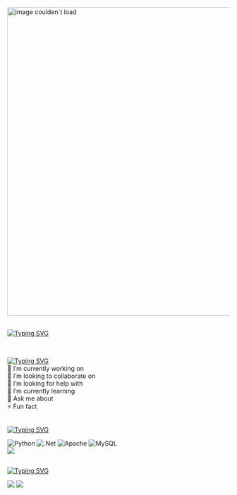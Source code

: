 <!-- Banner -->
<img src="https://raw.githubusercontent.com/Cristian-M0ntes/Imagenes/main/banner-c0dec3r0.png" alt="image coulden`t load" width="700">

<!-- Linea con movimiento 1 -->
<img src="https://c.tenor.com/tP7Xxrv5w5gAAAAC/tenor.gif " height="3"><img src="https://c.tenor.com/tP7Xxrv5w5gAAAAC/tenor.gif " height="3"><img src="https://c.tenor.com/tP7Xxrv5w5gAAAAC/tenor.gif " height="3"><img src="https://c.tenor.com/tP7Xxrv5w5gAAAAC/tenor.gif " height="3"><img src="https://c.tenor.com/tP7Xxrv5w5gAAAAC/tenor.gif " height="3">

<!-- Mensaje about my self -->
[![Typing SVG](https://readme-typing-svg.demolab.com?font=Fira+Code&pause=1000&random=false&width=435&lines=Welcome+to+my+mind+;This+repo+is+for+store+everything+;About+my+self+)](https://git.io/typing-svg)

<!-- Linea con movimiento 2 -->
<img src="https://c.tenor.com/tP7Xxrv5w5gAAAAC/tenor.gif " height="3"><img src="https://c.tenor.com/tP7Xxrv5w5gAAAAC/tenor.gif " height="3"><img src="https://c.tenor.com/tP7Xxrv5w5gAAAAC/tenor.gif " height="3"><img src="https://c.tenor.com/tP7Xxrv5w5gAAAAC/tenor.gif " height="3"><img src="https://c.tenor.com/tP7Xxrv5w5gAAAAC/tenor.gif " height="3"><img src="https://c.tenor.com/tP7Xxrv5w5gAAAAC/tenor.gif " height="3">

##
<!-- About My Self -->
[![Typing SVG](https://readme-typing-svg.demolab.com?font=Fira+Code&pause=1000&color=5BF7D6&random=false&width=435&lines=%F0%9F%92%AB+About+Me%3A)](https://git.io/typing-svg)<br>
🔭 I’m currently working on<br>👯 I’m looking to collaborate on<br>🤝 I’m looking for help with<br>🌱 I’m currently learning<br>💬 Ask me about<br>⚡ Fun fact

##
<!-- Tech Stack -->
[![Typing SVG](https://readme-typing-svg.demolab.com?font=Fira+Code&pause=1000&color=5BF7D6&random=false&width=435&lines=%F0%9F%92%BB+Tech+Stack%3A)](https://git.io/typing-svg)

<!-- Imagenes de los leguajes de programacion -->
![Python](https://img.shields.io/badge/python-3670A0?style=for-the-badge&logo=python&logoColor=ffdd54) ![.Net](https://img.shields.io/badge/.NET-5C2D91?style=for-the-badge&logo=.net&logoColor=white) ![Apache](https://img.shields.io/badge/apache-%23D42029.svg?style=for-the-badge&logo=apache&logoColor=white) ![MySQL](https://img.shields.io/badge/mysql-4479A1.svg?style=for-the-badge&logo=mysql&logoColor=white)<br>
![](https://github-readme-stats.vercel.app/api/top-langs/?username=Cristian-M0ntes&theme=dark&hide_border=false&include_all_commits=false&count_private=false&layout=compact)

##

<!-- Github Statts -->
[![Typing SVG](https://readme-typing-svg.demolab.com?font=Fira+Code&pause=1000&color=5BF7D6&random=false&width=435&lines=%F0%9F%93%8A+GitHub+Stats%3A)](https://git.io/typing-svg)

![](https://github-readme-stats.vercel.app/api?username=Cristian-M0ntes&theme=dark&hide_border=false&include_all_commits=false&count_private=false)
![](https://github-readme-streak-stats.herokuapp.com/?user=Cristian-M0ntes&theme=dark&hide_border=false)








